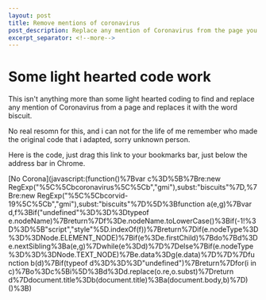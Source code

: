 ```yaml
---
layout: post
title: Remove mentions of coronavirus
post_description: Replace any mention of Coronavirus from the page you're viewing
excerpt_separator: <!--more-->
---
```


# Some light hearted code work

This isn't anything more than some light hearted coding to find and replace any mention of Coronavirus from a page and replaces it with the word biscuit.

No real resomn for this, and i can not for the life of me remember who made the original code that i adapted, sorry unknown person.

Here is the code, just drag this link to your bookmarks bar, just below the address bar in Chrome.

[No Corona](javascript:(function()%7Bvar c%3D%5B%7Bre:new RegExp("%5C%5Cbcoronavirus%5C%5Cb","gmi"),subst:"biscuits"%7D,%7Bre:new RegExp("%5C%5Cbcorvid-19%5C%5Cb","gmi"),subst:"biscuits"%7D%5D%3Bfunction a(e,g)%7Bvar d,f%3Bif("undefined"%3D%3D%3Dtypeof e.nodeName)%7Breturn%7Df%3De.nodeName.toLowerCase()%3Bif(-1!%3D%3D%5B"script","style"%5D.indexOf(f))%7Breturn%7Dif(e.nodeType%3D%3D%3DNode.ELEMENT_NODE)%7Bif(e%3De.firstChild)%7Bdo%7Bd%3De.nextSibling%3Ba(e,g)%7Dwhile(e%3Dd)%7D%7Delse%7Bif(e.nodeType%3D%3D%3DNode.TEXT_NODE)%7Be.data%3Dg(e.data)%7D%7D%7Dfunction b(d)%7Bif(typeof d%3D%3D%3D"undefined")%7Breturn%7Dfor(i in c)%7Bo%3Dc%5Bi%5D%3Bd%3Dd.replace(o.re,o.subst)%7Dreturn d%7Ddocument.title%3Db(document.title)%3Ba(document.body,b)%7D)()%3B)

